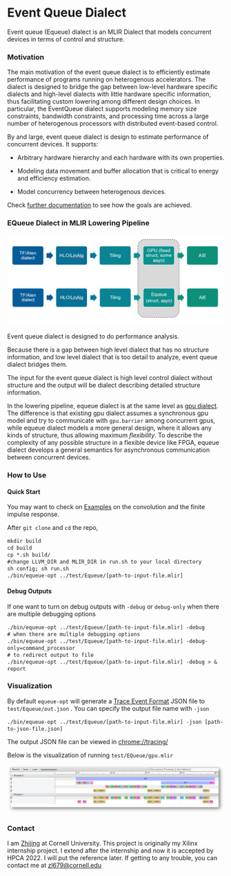# Event Queue Dialect
Event queue (Equeue) dialect is an MLIR Dialect that models concurrent devices in terms of control and structure.


### Motivation

The main motivation of the event queue dialect is to efficiently estimate performance of programs running on heterogenous accelerators. The dialect is designed to bridge the gap between low-level hardware specific dialects and high-level dialects with little hardware specific information, thus facilitating custom lowering among different design choices. In particular, the EventQueue dialect supports modeling memory size constraints, bandwidth constraints, and processing time across a large number of heterogenous processors with distributed event-based control.

By and large, event queue dialect is design to estimate performance of concurrent devices. It supports:

- Arbitrary hardware hierarchy and each hardware with its own properties.

-  Modeling data movement and buffer allocation that is critical to energy and efficiency estimation.

- Model concurrency between heterogenous devices.

Check [further documentation](mydoc/) to see how the goals are achieved. 


### EQueue Dialect in MLIR Lowering Pipeline

![lowering_pipeline](mydoc/fig/lowering_pipeline.png)

Event queue dialect is designed to do performance analysis.

Because there is a gap between high level dialect that has no structure information, and low level dialect that is too detail to analyze, event queue dialect bridges them.

The input for the event queue dialect is high level control dialect without structure and the output will be dialect describing detailed structure information.

In the lowering pipeline, equeue dialect is at the same level as [gpu dialect](https://mlir.llvm.org/docs/Dialects/GPU/). The difference is that existing gpu dialect assumes a synchronous gpu model and try to communicate with `gpu.barrier` among concurrent gpus, while equeue dialect models a more general design, where it allows any kinds of structure, thus allowing maximum *flexibility*. To describe the complexity of any possible structure in a flexible device like FPGA, equeue dialect develops a general semantics for asynchronous communication between concurrent devices.



### How to Use

#### Quick Start

You may want to check on [Examples](example) on the convolution and the finite impulse response.

After `git clone` and `cd` the repo, 

```shell
mkdir build
cd build
cp *.sh build/
#change LLVM_DIR and MLIR_DIR in run.sh to your local directory
sh config; sh run.sh
./bin/equeue-opt ../test/Equeue/[path-to-input-file.mlir]
```

#### Debug Outputs

If one want to turn on debug outputs with `-debug` or `debug-only` when there are multiple debugging options

```shell
./bin/equeue-opt ../test/Equeue/[path-to-input-file.mlir] -debug
# when there are multiple debugging options
./bin/equeue-opt ../test/Equeue/[path-to-input-file.mlir] -debug-only=command_processor
# to redirect output to file
./bin/equeue-opt ../test/Equeue/[path-to-input-file.mlir] -debug > & report
```

### Visualization

By default `equeue-opt` will generate a [Trace Event Format](https://docs.google.com/document/d/1CvAClvFfyA5R-PhYUmn5OOQtYMH4h6I0nSsKchNAySU/preview) JSON file to `test/Equeue/out.json` . You can specify the output file name with `-json` 

```shell
./bin/equeue-opt ../test/Equeue/[path-to-input-file.mlir] -json [path-to-json-file.json]
```

The output JSON file can be viewed in [chrome://tracing/](chrome://tracing/)  

Below is the visualization of running `test/EQueue/gpu.mlir`  

![visualization](/mydoc/fig/estimation_result.png)



### Contact

I am [Zhijing](https://tissue3.github.io/) at Cornell University. This project is originally my Xilinx internship project. I extend after the internship and now it is accepted by HPCA 2022. I will put the reference later. If getting to any trouble, you can contact me at zl679@cornell.edu

